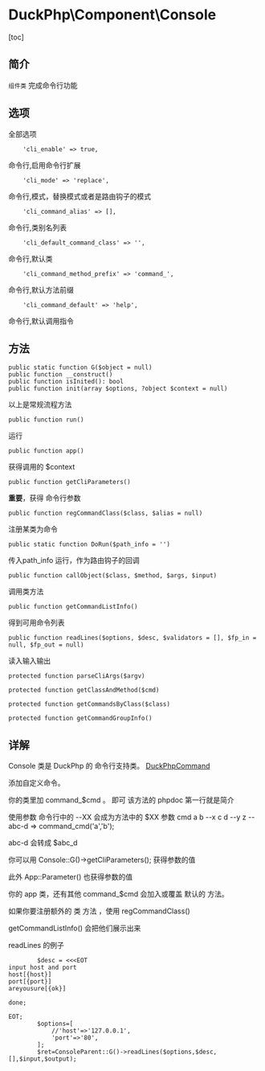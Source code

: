 # DuckPhp\Component\Console
[toc]
## 简介
`组件类` 完成命令行功能

## 选项
全部选项

        'cli_enable' => true,
命令行,启用命令行扩展

        'cli_mode' => 'replace',
命令行,模式，替换模式或者是路由钩子的模式

        'cli_command_alias' => [],
命令行,类别名列表

        'cli_default_command_class' => '',
命令行,默认类

        'cli_command_method_prefix' => 'command_',
命令行,默认方法前缀

        'cli_command_default' => 'help',
命令行,默认调用指令

## 方法

    public static function G($object = null)
    public function __construct()
    public function isInited(): bool
    public function init(array $options, ?object $context = null)
以上是常规流程方法

    public function run()
运行

    public function app()
获得调用的 $context 


    public function getCliParameters()
**重要**，获得 命令行参数

    public function regCommandClass($class, $alias = null)
注册某类为命令

    public static function DoRun($path_info = '')
传入path_info 运行，作为路由钩子的回调

    public function callObject($class, $method, $args, $input)
调用类方法

    public function getCommandListInfo()
得到可用命令列表

    public function readLines($options, $desc, $validators = [], $fp_in = null, $fp_out = null)
读入输入输出

    protected function parseCliArgs($argv)
    
    protected function getClassAndMethod($cmd)
    
    protected function getCommandsByClass($class)
    
    protected function getCommandGroupInfo()

## 详解

Console 类是 DuckPhp 的 命令行支持类。
[DuckPhpCommand](Component-DuckPhpCommand.md)


添加自定义命令。

你的类里加 command_$cmd 。 即可
该方法的 phpdoc 第一行就是简介

使用参数
命令行中的 --XX 会成为方法中的 $XX 参数
cmd a b --x c d --y z  --abc-d
=>
command_cmd('a','b');

abc-d 会转成 $abc_d

你可以用
Console::G()->getCliParameters(); 获得参数的值

此外 App::Parameter() 也获得参数的值

你的 app 类，还有其他 command_$cmd 会加入或覆盖 默认的 方法。

如果你要注册额外的 类 方法 ，使用 regCommandClass()

getCommandListInfo() 会把他们展示出来


readLines 的例子
```
        $desc = <<<EOT
input host and port
host[{host}]
port[{port}]
areyousure[{ok}]

done;

EOT;
        $options=[
            //'host'=>'127.0.0.1',
            'port'=>'80',
        ];
        $ret=ConsoleParent::G()->readLines($options,$desc,[],$input,$output);
```




